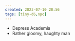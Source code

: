 ```yaml
---
created: 2023-07-10 20:56
tags: [tiny-d6,npc]
---
```

- Depress Academia
- Rather gloomy, haughty man